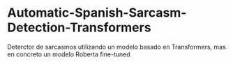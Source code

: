 # Automatic-Spanish-Sarcasm-Detection-Transformers
Deterctor de sarcasmos utilizando un modelo basado en Transformers, mas en concreto un modelo Roberta fine-tuned
